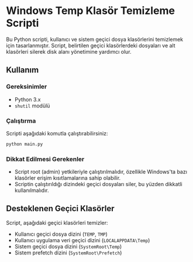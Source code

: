 
# Windows Temp Klasör Temizleme Scripti

Bu Python scripti, kullanıcı ve sistem geçici dosya klasörlerini temizlemek için tasarlanmıştır. Script, belirtilen geçici klasörlerdeki dosyaları ve alt klasörleri silerek disk alanı yönetimine yardımcı olur.

## Kullanım

### Gereksinimler

- Python 3.x
- `shutil` modülü

### Çalıştırma

Scripti aşağıdaki komutla çalıştırabilirsiniz:

```bash
python main.py
```

### Dikkat Edilmesi Gerekenler

- Script root (admin) yetkileriyle çalıştırılmalıdır, özellikle Windows'ta bazı klasörler erişim kısıtlamalarına sahip olabilir.
- Scriptin çalıştırıldığı dizindeki geçici dosyaları siler, bu yüzden dikkatli kullanılmalıdır.

## Desteklenen Geçici Klasörler

Script, aşağıdaki geçici klasörleri temizler:

- Kullanıcı geçici dosya dizini (`TEMP`, `TMP`)
- Kullanıcı uygulama veri geçici dizini (`LOCALAPPDATA\Temp`)
- Sistem geçici dosya dizini (`SystemRoot\Temp`)
- Sistem prefetch dizini (`SystemRoot\Prefetch`)





